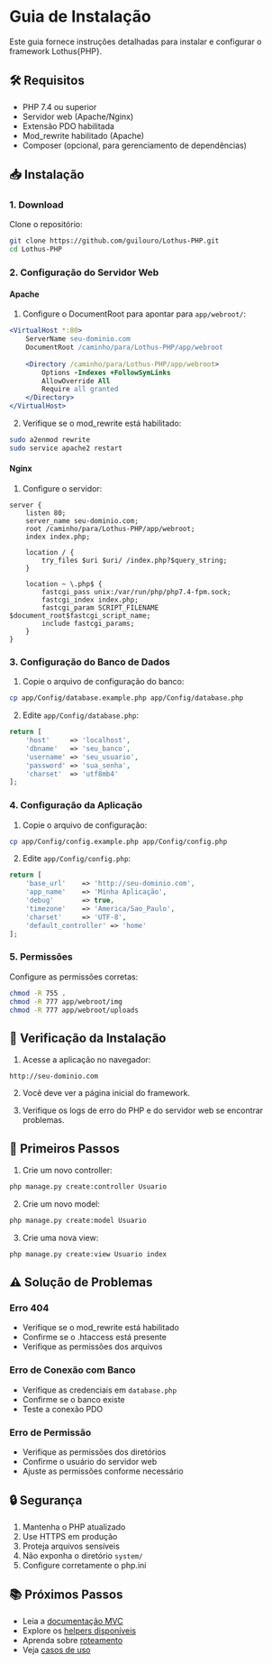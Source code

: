 # Guia de Instalação

Este guia fornece instruções detalhadas para instalar e configurar o framework Lothus{PHP}.

## 🛠️ Requisitos

- PHP 7.4 ou superior
- Servidor web (Apache/Nginx)
- Extensão PDO habilitada
- Mod_rewrite habilitado (Apache)
- Composer (opcional, para gerenciamento de dependências)

## 📥 Instalação

### 1. Download

Clone o repositório:
```bash
git clone https://github.com/guilouro/Lothus-PHP.git
cd Lothus-PHP
```

### 2. Configuração do Servidor Web

#### Apache

1. Configure o DocumentRoot para apontar para `app/webroot/`:
```apache
<VirtualHost *:80>
    ServerName seu-dominio.com
    DocumentRoot /caminho/para/Lothus-PHP/app/webroot
    
    <Directory /caminho/para/Lothus-PHP/app/webroot>
        Options -Indexes +FollowSymLinks
        AllowOverride All
        Require all granted
    </Directory>
</VirtualHost>
```

2. Verifique se o mod_rewrite está habilitado:
```bash
sudo a2enmod rewrite
sudo service apache2 restart
```

#### Nginx

1. Configure o servidor:
```nginx
server {
    listen 80;
    server_name seu-dominio.com;
    root /caminho/para/Lothus-PHP/app/webroot;
    index index.php;

    location / {
        try_files $uri $uri/ /index.php?$query_string;
    }

    location ~ \.php$ {
        fastcgi_pass unix:/var/run/php/php7.4-fpm.sock;
        fastcgi_index index.php;
        fastcgi_param SCRIPT_FILENAME $document_root$fastcgi_script_name;
        include fastcgi_params;
    }
}
```

### 3. Configuração do Banco de Dados

1. Copie o arquivo de configuração do banco:
```bash
cp app/Config/database.example.php app/Config/database.php
```

2. Edite `app/Config/database.php`:
```php
return [
    'host'     => 'localhost',
    'dbname'   => 'seu_banco',
    'username' => 'seu_usuario',
    'password' => 'sua_senha',
    'charset'  => 'utf8mb4'
];
```

### 4. Configuração da Aplicação

1. Copie o arquivo de configuração:
```bash
cp app/Config/config.example.php app/Config/config.php
```

2. Edite `app/Config/config.php`:
```php
return [
    'base_url'    => 'http://seu-dominio.com',
    'app_name'    => 'Minha Aplicação',
    'debug'       => true,
    'timezone'    => 'America/Sao_Paulo',
    'charset'     => 'UTF-8',
    'default_controller' => 'home'
];
```

### 5. Permissões

Configure as permissões corretas:
```bash
chmod -R 755 .
chmod -R 777 app/webroot/img
chmod -R 777 app/webroot/uploads
```

## 🔧 Verificação da Instalação

1. Acesse a aplicação no navegador:
```
http://seu-dominio.com
```

2. Você deve ver a página inicial do framework.

3. Verifique os logs de erro do PHP e do servidor web se encontrar problemas.

## 🚀 Primeiros Passos

1. Crie um novo controller:
```bash
php manage.py create:controller Usuario
```

2. Crie um novo model:
```bash
php manage.py create:model Usuario
```

3. Crie uma nova view:
```bash
php manage.py create:view Usuario index
```

## ⚠️ Solução de Problemas

### Erro 404

- Verifique se o mod_rewrite está habilitado
- Confirme se o .htaccess está presente
- Verifique as permissões dos arquivos

### Erro de Conexão com Banco

- Verifique as credenciais em `database.php`
- Confirme se o banco existe
- Teste a conexão PDO

### Erro de Permissão

- Verifique as permissões dos diretórios
- Confirme o usuário do servidor web
- Ajuste as permissões conforme necessário

## 🔒 Segurança

1. Mantenha o PHP atualizado
2. Use HTTPS em produção
3. Proteja arquivos sensíveis
4. Não exponha o diretório `system/`
5. Configure corretamente o php.ini

## 📚 Próximos Passos

- Leia a [documentação MVC](mvc.md)
- Explore os [helpers disponíveis](helpers.md)
- Aprenda sobre [roteamento](routing.md)
- Veja [casos de uso](use-cases.md) 